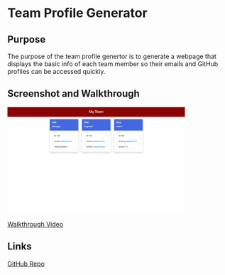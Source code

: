 # Team Profile Generator

## Purpose
The purpose of the team profile genertor is to generate a webpage that displays the basic info of each team member so their emails and GitHub profiles can be accessed quickly.

## Screenshot and Walkthrough
<img src="./images/screenshot.jpg" width="400px;">

[Walkthrough Video](https://drive.google.com/file/d/1q13fOhiGMvP2EB6o0qqiiBnimXtQB7GK/view)

## Links
[GitHub Repo](github.com/apklopfenstein/team-profile-generator)
